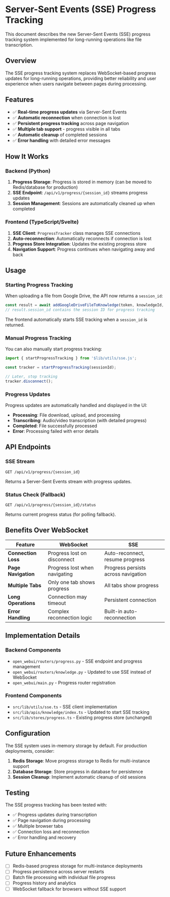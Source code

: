 # Server-Sent Events (SSE) Progress Tracking

This document describes the new Server-Sent Events (SSE) progress tracking system implemented for long-running operations like file transcription.

## Overview

The SSE progress tracking system replaces WebSocket-based progress updates for long-running operations, providing better reliability and user experience when users navigate between pages during processing.

## Features

- ✅ **Real-time progress updates** via Server-Sent Events
- ✅ **Automatic reconnection** when connection is lost
- ✅ **Persistent progress tracking** across page navigation
- ✅ **Multiple tab support** - progress visible in all tabs
- ✅ **Automatic cleanup** of completed sessions
- ✅ **Error handling** with detailed error messages

## How It Works

### Backend (Python)

1. **Progress Storage**: Progress is stored in memory (can be moved to Redis/database for production)
2. **SSE Endpoint**: `/api/v1/progress/{session_id}` streams progress updates
3. **Session Management**: Sessions are automatically cleaned up when completed

### Frontend (TypeScript/Svelte)

1. **SSE Client**: `ProgressTracker` class manages SSE connections
2. **Auto-reconnection**: Automatically reconnects if connection is lost
3. **Progress Store Integration**: Updates the existing progress store
4. **Navigation Support**: Progress continues when navigating away and back

## Usage

### Starting Progress Tracking

When uploading a file from Google Drive, the API now returns a `session_id`:

```typescript
const result = await addGoogleDriveFileToKnowledge(token, knowledgeId, fileId, oauthToken);
// result.session_id contains the session ID for progress tracking
```

The frontend automatically starts SSE tracking when a `session_id` is returned.

### Manual Progress Tracking

You can also manually start progress tracking:

```typescript
import { startProgressTracking } from '$lib/utils/sse.js';

const tracker = startProgressTracking(sessionId);

// Later, stop tracking
tracker.disconnect();
```

### Progress Updates

Progress updates are automatically handled and displayed in the UI:

- **Processing**: File download, upload, and processing
- **Transcribing**: Audio/video transcription (with detailed progress)
- **Completed**: File successfully processed
- **Error**: Processing failed with error details

## API Endpoints

### SSE Stream
```
GET /api/v1/progress/{session_id}
```
Returns a Server-Sent Events stream with progress updates.

### Status Check (Fallback)
```
GET /api/v1/progress/{session_id}/status
```
Returns current progress status (for polling fallback).

## Benefits Over WebSocket

| Feature | WebSocket | SSE |
|---------|-----------|-----|
| **Connection Loss** | Progress lost on disconnect | Auto-reconnect, resume progress |
| **Page Navigation** | Progress lost when navigating | Progress persists across navigation |
| **Multiple Tabs** | Only one tab shows progress | All tabs show progress |
| **Long Operations** | Connection may timeout | Persistent connection |
| **Error Handling** | Complex reconnection logic | Built-in auto-reconnection |

## Implementation Details

### Backend Components

- `open_webui/routers/progress.py` - SSE endpoint and progress management
- `open_webui/routers/knowledge.py` - Updated to use SSE instead of WebSocket
- `open_webui/main.py` - Progress router registration

### Frontend Components

- `src/lib/utils/sse.ts` - SSE client implementation
- `src/lib/apis/knowledge/index.ts` - Updated to start SSE tracking
- `src/lib/stores/progress.ts` - Existing progress store (unchanged)

## Configuration

The SSE system uses in-memory storage by default. For production deployments, consider:

1. **Redis Storage**: Move progress storage to Redis for multi-instance support
2. **Database Storage**: Store progress in database for persistence
3. **Session Cleanup**: Implement automatic cleanup of old sessions

## Testing

The SSE progress tracking has been tested with:

- ✅ Progress updates during transcription
- ✅ Page navigation during processing
- ✅ Multiple browser tabs
- ✅ Connection loss and reconnection
- ✅ Error handling and recovery

## Future Enhancements

- [ ] Redis-based progress storage for multi-instance deployments
- [ ] Progress persistence across server restarts
- [ ] Batch file processing with individual file progress
- [ ] Progress history and analytics
- [ ] WebSocket fallback for browsers without SSE support 
